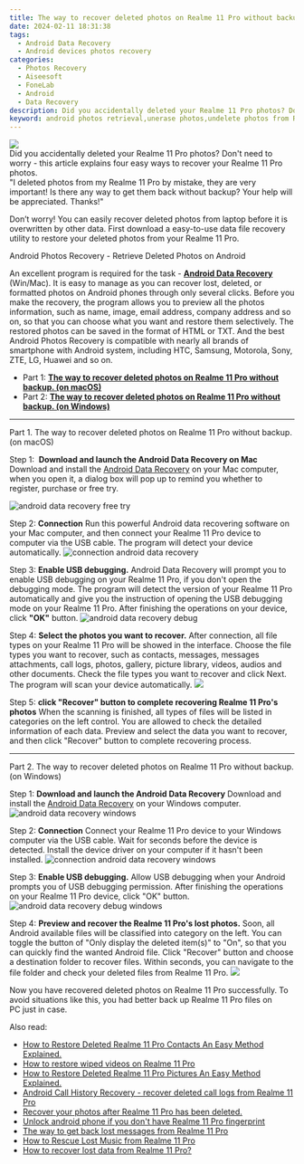 ```yaml
---
title: The way to recover deleted photos on Realme 11 Pro without backup.
date: 2024-02-11 18:31:38
tags: 
  - Android Data Recovery
  - Android devices photos recovery
categories: 
  - Photos Recovery
  - Aiseesoft
  - FoneLab
  - Android
  - Data Recovery
description: Did you accidentally deleted your Realme 11 Pro photos? Don't need to worry - this article explains four easy ways to recover your Realme 11 Pro photos.
keyword: android photos retrieval,unerase photos,undelete photos from Realme 11 Pro,Realme 11 Pro photos recovery,recover lost photos from Realme 11 Pro,restore deleted photos on Realme 11 Pro,how to refind deleted photos from Realme 11 Pro,Realme 11 Pro issues with photos deleted,how can i get photos back on Realme 11 Pro,how to get back deleted photos Realme 11 Pro phone,how to get photos back from Realme 11 Pro,how to recover photos Realme 11 Pro
---
```


<img src="https://img0mobiles.techidaily.com/images/best-assets/devices/realme/realme-11-pro/1.jpg" class="atpl-imgstyle"  />

<div class="atpl-content atpl-for-fonelab-android recover-photos">

<div class="atpl-post-description-part-1">
Did you accidentally deleted your Realme 11 Pro photos? Don't need to worry - this article explains four easy ways to recover your Realme 11 Pro photos.
</div>



<div class="atpl-post-description-part-2">
<div class="tpl-content-sub-paragraph-question">
  "I deleted photos from my Realme 11 Pro  by mistake, they are very important! Is there any way to get them back without backup? Your help will be appreciated. Thanks!"
</div>
<div class="tpl-content-sub-paragraph-content">
<p>
  Don’t worry! You can easily recover deleted photos from laptop before it is overwritten by other data. First download a easy-to-use data file recovery utility to restore your deleted photos from your Realme 11 Pro.
</p>
</div>
</div>

<div class="atpl-post-description-part-3">
<div class="tpl-content-sub-paragraph-title">
  Android Photos Recovery - Retrieve Deleted Photos on Android
</div>
<div class="tpl-content-sub-paragraph-content">
  <p>
    An excellent program is required for the task - <a href="https://tools.techidaily.com/aiseesoft-android-data-recovery/" target="_blank" rel="noopener"><strong>Android Data Recovery</strong></a> (Win/Mac). It is easy to manage as you can recover lost, deleted, or formatted photos on Android phones through only several clicks. Before you make the recovery, the program allows you to preview all the photos information, such as name, image, email address, company address and so on, so that you can choose what you want and restore them selectively. The restored photos can be saved in the format of HTML or TXT. And the best Android Photos Recovery is compatible with nearly all brands of smartphone with Android system, including HTC, Samsung, Motorola, Sony, ZTE, LG, Huawei and so on.
  </p>
</div>

</div>

<ul>
  <li>Part 1: <strong><a href="#p1"> The way to recover deleted photos on Realme 11 Pro without backup.  (on macOS)</a></strong></li>
  <li>Part 2: <strong><a href="#p2"> The way to recover deleted photos on Realme 11 Pro without backup.  (on Windows)</a></strong></li>
</ul>




<!-- Part 1 -->
<a id="p1" name="p1" ></a><hr>

<div>
  <span class="atpl-step-part-style">Part 1. The way to recover deleted photos on Realme 11 Pro without backup. (on macOS)</span>
</div>  

<span class="atpl-stepstyle-a"><span>Step 1: </span></span> <strong>Download and launch the Android Data Recovery on Mac</strong>
Download and install the <a href="https://tools.techidaily.com/aiseesoft-android-data-recovery/" target="_blank" rel="noopener">Android Data Recovery</a> on your Mac computer, when you open it, a dialog box will pop up to remind you whether to register, purchase or free try.

<img src="https://tools.techidaily.com/images/apps/aiseesoft/android-data-recovery/mac-free-try.png" class="atpl-imgstyle" alt="android data recovery free try" />

<span class="atpl-stepstyle-a"><span>Step 2: </span></span> <strong>Connection</strong>
Run this powerful Android data recovering software on your Mac computer, and then connect your Realme 11 Pro device to computer via the USB cable. The program will detect your device automatically.
<img src="https://tools.techidaily.com/images/apps/aiseesoft/android-data-recovery/mac-connection-interface.jpg" class="atpl-imgstyle" alt="connection android data recovery" />

<span class="atpl-stepstyle-a"><span>Step 3: </span></span> <strong>Enable USB debugging.</strong>
Android Data Recovery will prompt you to enable USB debugging on your Realme 11 Pro, if you don't open the debugging mode. The program will detect the version of your Realme 11 Pro automatically and give you the instruction of opening the USB debugging mode on your Realme 11 Pro. After finishing the operations on your device, click <strong>"OK"</strong> button.
<img src="https://tools.techidaily.com/images/apps/aiseesoft/android-data-recovery/mac-android-usb-debug.jpg"  class="atpl-imgstyle" alt="android data recovery debug" />

<span class="atpl-stepstyle-a"><span>Step 4: </span></span> <strong>Select the photos you want to recover.</strong>
After connection, all file types on your Realme 11 Pro will be showed in the interface. Choose the file types you want to recover, such as contacts, messages, messages attachments, call logs, photos, gallery, picture library, videos, audios and other documents. Check the file types you want to recover and click Next. The program will scan your device automatically.
<img src="https://tools.techidaily.com/images/apps/aiseesoft/android-data-recovery/mac-choose-type-photos.jpg" class="atpl-imgstyle"  />

<span class="atpl-stepstyle-a"><span>Step 5: </span></span> <strong>click "Recover" button to  complete recovering Realme 11 Pro's photos</strong>
When the scanning is finished, all types of files will be listed in categories on the left control. You are allowed to check the detailed information of each data. Preview and select the data you want to recover, and then click "Recover" button to complete recovering process.


<a id="p2" name="p2"></a><hr>

<!-- Part 2 -->
<div>
  <span class="atpl-step-part-style">Part 2. The way to recover deleted photos on Realme 11 Pro without backup. (on Windows)</span>
</div>

<span class="atpl-stepstyle-a"><span>Step 1: </span></span> <strong>Download and launch the Android Data Recovery</strong>
Download and install the <a href="https://tools.techidaily.com/aiseesoft-android-data-recovery/" target="_blank" rel="noopener">Android Data Recovery</a> on your Windows computer.
<img src="https://tools.techidaily.com/images/apps/aiseesoft/android-data-recovery/win-start-interface.png"  class="atpl-imgstyle" alt="android data recovery windows" />

<span class="atpl-stepstyle-a"><span>Step 2: </span></span> <strong>Connection</strong>
Connect your Realme 11 Pro device to your Windows computer via the USB cable. Wait for seconds before the device is detected. Install the device driver on your computer if it hasn't been installed.
<img src="https://tools.techidaily.com/images/apps/aiseesoft/android-data-recovery/win-connection-interface.png" class="atpl-imgstyle" alt="connection android data recovery windows" />

<span class="atpl-stepstyle-a"><span>Step 3: </span></span> <strong>Enable USB debugging.</strong>
Allow USB debugging when your Android prompts you of USB debugging permission. After finishing the operations on your Realme 11 Pro device, click "OK" button.
<img src="https://tools.techidaily.com/images/apps/aiseesoft/android-data-recovery/win-android-usb-debug.png" class="atpl-imgstyle" alt="android data recovery debug windows" />

<span class="atpl-stepstyle-a"><span>Step 4: </span></span> <strong>Preview and recover the Realme 11 Pro's lost photos.</strong>
Soon, all Android available files will be classified into category on the left. You can toggle the button of "Only display the deleted item(s)" to "On", so that you can quickly find the wanted Android file. Click "Recover" button and choose a destination folder to recover files. Within seconds, you can navigate to the file folder and check your deleted files from Realme 11 Pro.
<img src="https://tools.techidaily.com/images/apps/aiseesoft/android-data-recovery/win-recover-photos.png" class="atpl-imgstyle"  />

<div class="atpl-post-description-part-4">
<div class="tpl-content-sub-paragraph-normal">
    <p>
        Now you have recovered deleted photos on Realme 11 Pro successfully. To avoid situations like this, you had better back up Realme 11 Pro files on PC just in case.
    </p>
</div>
</div>

<ins class="adsbygoogle"
     style="display:block"
     data-ad-client="ca-pub-7571918770474297"
     data-ad-slot="8358498916"
     data-ad-format="auto"
     data-full-width-responsive="true"></ins>

<span class="atpl-alsoreadstyle">Also read:</span>
<div><ul>
<li><a href="/how-to-restore-deleted-realme-11-pro-contacts-an-easy-method-explained-by-fonelab-android-recover-contacts/" target="_blank" rel="noopener"><u>How to Restore Deleted Realme 11 Pro Contacts  An Easy Method Explained.</u></a></li>
<li><a href="/how-to-restore-wiped-videos-on-realme-11-pro-by-fonelab-android-recover-video/" target="_blank" rel="noopener"><u>How to restore wiped videos on Realme 11 Pro</u></a></li>
<li><a href="/how-to-restore-deleted-realme-11-pro-pictures-an-easy-method-explained-by-fonelab-android-recover-pictures/" target="_blank" rel="noopener"><u>How to Restore Deleted Realme 11 Pro Pictures  An Easy Method Explained.</u></a></li>
<li><a href="/android-call-history-recovery-recover-deleted-call-logs-from-realme-11-pro-by-fonelab-android-recover-call-logs/" target="_blank" rel="noopener"><u>Android Call History Recovery - recover deleted call logs from Realme 11 Pro</u></a></li>
<li><a href="/recover-your-photos-after-realme-11-pro-has-been-deleted-by-fonelab-android-recover-photos/" target="_blank" rel="noopener"><u>Recover your photos after Realme 11 Pro has been deleted.</u></a></li>
<li><a href="/unlock-android-phone-if-you-don-t-have-realme-11-pro-fingerprint-by-drfone-android-unlock-android-unlock/" target="_blank" rel="noopener"><u>Unlock android phone if you don't have Realme 11 Pro fingerprint</u></a></li>
<li><a href="/the-way-to-get-back-lost-messages-from-realme-11-pro-by-fonelab-android-recover-messages/" target="_blank" rel="noopener"><u>The way to get back lost messages from Realme 11 Pro</u></a></li>
<li><a href="/how-to-rescue-lost-music-from-realme-11-pro-by-fonelab-android-recover-music/" target="_blank" rel="noopener"><u>How to Rescue Lost Music from Realme 11 Pro</u></a></li>
<li><a href="/how-to-recover-lost-data-from-realme-11-pro-by-fonelab-android-recover-data/" target="_blank" rel="noopener"><u>How to recover lost data from Realme 11 Pro?</u></a></li>
</ul></div>

</div>
